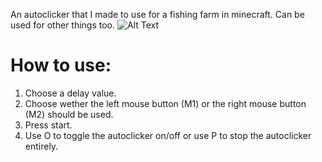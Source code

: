 An autoclicker that I made to use for a fishing farm in minecraft. Can be used for other things too.
![Alt Text](https://github.com/V0lcan/autoclicker-gif/blob/main/autoclicker.gif?raw=true)

# How to use:
1. Choose a delay value.
2. Choose wether the left mouse button (M1) or the right mouse button (M2) should be used.
3. Press start.
4. Use O to toggle the autoclicker on/off or use P to stop the autoclicker entirely.